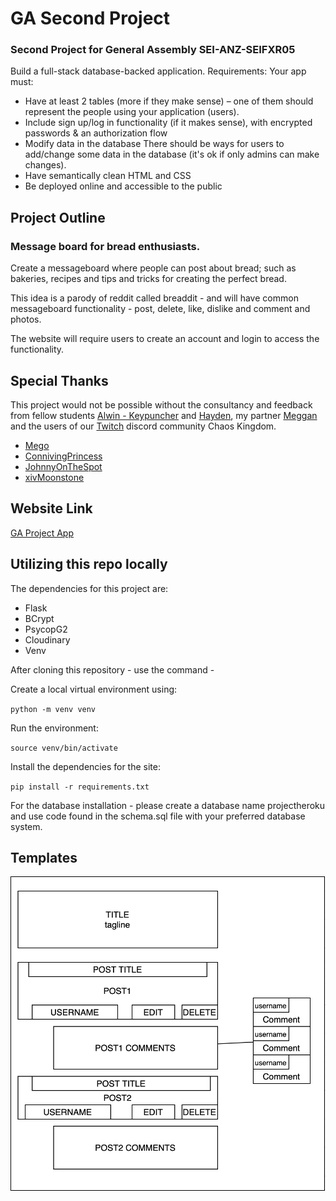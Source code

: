 # GA Second Project
### Second Project for General Assembly SEI-ANZ-SEIFXR05

Build a full-stack database-backed application.
Requirements:
Your app must:
* Have at least 2 tables (more if they make sense) – one of them should represent the people using your application (users).
* Include sign up/log in functionality (if it makes sense), with encrypted passwords & an authorization flow
* Modify data in the database There should be ways for users to add/change some data in the database (it's ok if only admins can make changes).
* Have semantically clean HTML and CSS
* Be deployed online and accessible to the public

## Project Outline
### Message board for bread enthusiasts.

Create a messageboard where people can post about bread; such as bakeries, recipes and tips and tricks for creating the perfect bread.

This idea is a parody of reddit called breaddit - and will have common messageboard functionality - post, delete, like, dislike and comment and photos.

The website will require users to create an account and login to access the functionality. 

## Special Thanks

This project would not be possible without the consultancy and feedback from fellow students [Alwin - Keypuncher](https://github.com/keypuncheralwin) and [Hayden](), my partner [Meggan](https://github.com/megganeturner) and the users of our [Twitch](twitch.tv) discord community Chaos Kingdom.
- [Mego](https://www.twitch.tv/megomegomego)
- [ConnivingPrincess](https://www.twitch.tv/theconnivingprincess)
- [JohnnyOnTheSpot](https://www.twitch.tv/johnnyonthespot5)
- [xivMoonstone](https://www.twitch.tv/xivmoonstone)

## Website Link
[GA Project App](https://ga-first-heroku-project.herokuapp.com/)

## Utilizing this repo locally

The dependencies for this project are: 
- Flask
- BCrypt
- PsycopG2
- Cloudinary
- Venv

After cloning this repository - use the command -

Create a local virtual environment using: 

`python -m venv venv`

Run the environment:

`source venv/bin/activate`

Install the dependencies for the site:

`pip install -r requirements.txt`

For the database installation - please create a database name projectheroku and use code found in the schema.sql file with your preferred database system.

## Templates

![homepage template](static/homepage.png)
